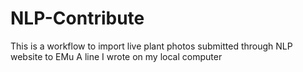 # NLP-Contribute
  This is a workflow to import live plant photos submitted through NLP website to EMu
A line I wrote on my local computer
